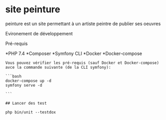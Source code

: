  # site peinture 

 peinture est un site permettant à un artiste peintre de publier ses oeuvres

 Evironement de développement

  Pré-requis

  *PHP 7.4
  *Composer
  *Symfony CLI
  *Docker
  *Docker-compose

    Vous pouvez vérifier les pré-requis (sauf Docker et Docker-compose) avce la commande suivante (de la CLI symfony):

    ```bash
    docker-compose up -d
    symfony serve -d

    ```

    ## Lancer des test 

    php bin/unit --testdox